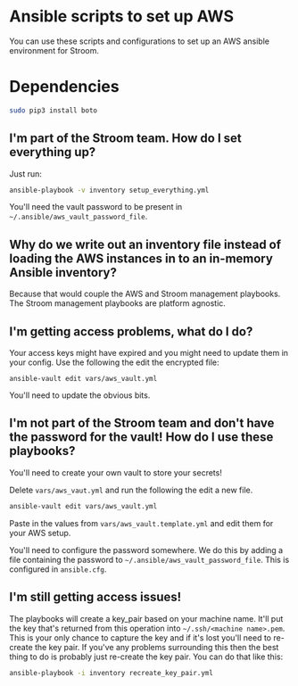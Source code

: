 # Ansible scripts to set up AWS 

You can use these scripts and configurations to set up an AWS ansible environment for Stroom. 

# Dependencies

``` bash
sudo pip3 install boto
```

## I'm part of the Stroom team. How do I set everything up?
Just run:
``` bash
ansible-playbook -v inventory setup_everything.yml
```
You'll need the vault password to be present in `~/.ansible/aws_vault_password_file`.


## Why do we write out an inventory file instead of loading the AWS instances in to an in-memory Ansible inventory?
Because that would couple the AWS and Stroom management playbooks. The Stroom management playbooks are platform agnostic.


## I'm getting access problems, what do I do?
Your access keys might have expired and you might need to update them in your config. Use the following the edit the encrypted file:
```
ansible-vault edit vars/aws_vault.yml
```

You'll need to update the obvious bits. 


## I'm not part of the Stroom team and don't have the password for the vault! How do I use these playbooks?

You'll need to create your own vault to store your secrets! 

Delete `vars/aws_vaut.yml` and run the following the edit a new file.

``` bash
ansible-vault edit vars/aws_vault.yml
```

Paste in the values from `vars/aws_vault.template.yml` and edit them for your AWS setup.

You'll need to configure the password somewhere. We do this by adding a file containing the password to `~/.ansible/aws_vault_password_file`. This is configured in `ansible.cfg`.


## I'm still getting access issues!
The playbooks will create a key_pair based on your machine name. It'll put the key that's returned from this operation into `~/.ssh/<machine name>.pem`. This is your only chance to capture the key and if it's lost you'll need to re-create the key pair. If you've any problems surrounding this then the best thing to do is probably just re-create the key pair. You can do that like this:

``` bash
ansible-playbook -i inventory recreate_key_pair.yml
```

